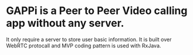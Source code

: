 # GAPPi is a Peer to Peer Video calling app without any server. 
It only require a server to store user basic information.
It is built over WebRTC protocall and MVP coding pattern is used with RxJava.
